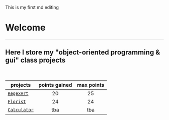 This is my first md editing
# Welcome
***
## Here I store my "object-oriented programming & gui" class projects<br>| projects    | points gained | max points || -----       |:-----:        |:--------:|  [`RegexArt`](https://sdkp.pjwstk.edu.pl/html/kb/L17/labshtml/GUIZAO1.html)  |     20        | 25|  [`Florist`](https://sdkp.pjwstk.edu.pl/html/kb/L17/labshtml/GUIZAO2.html)   |  24           | 24|  [`Calculator`](https://sdkp.pjwstk.edu.pl/html/kb/L17/labshtml/GUIZAO3.html) | tba           | tba